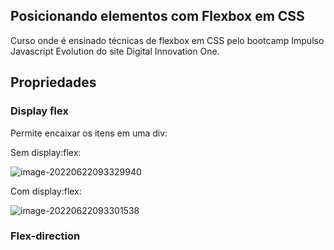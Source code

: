 ## Posicionando elementos com Flexbox em CSS



Curso onde é ensinado técnicas de flexbox em CSS pelo bootcamp Impulso Javascript Evolution do site Digital Innovation One.

## Propriedades



### Display flex



Permite encaixar os itens em uma div:

Sem display:flex:

![image-20220622093329940](C:\Users\andre\AppData\Roaming\Typora\typora-user-images\image-20220622093329940.png)



Com display:flex:

![image-20220622093301538](C:\Users\andre\AppData\Roaming\Typora\typora-user-images\image-20220622093301538.png)

### Flex-direction



